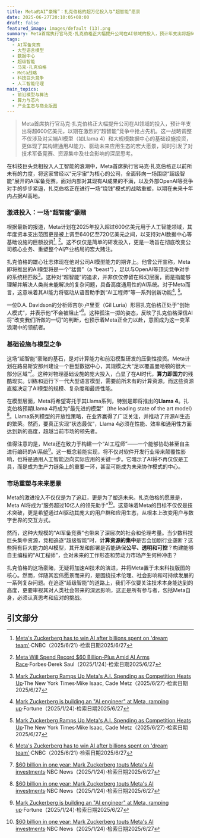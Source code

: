 ```yaml
---
title: Meta的AI“豪赌”：扎克伯格的超万亿投入与“超智能”愿景
date: 2025-06-27T20:10:05+08:00
draft: false
featured_image: images/default (13).png
summary: Meta首席执行官马克·扎克伯格正大幅提升公司在AI领域的投入，预计年支出将超600亿美元，以在激烈的“超智能”竞争中抢占先机。这一战略核心在于对尖端AI模型（如Llama 4）和大规模数据中心的基础设施投资，旨在驱动其未来应用生态，同时引发了对科技巨头资源集中及AI社会影响的深层思考。
tags: 
  - AI军备竞赛
  - 大型语言模型
  - 数据中心
  - 超级智能
  - 马克·扎克伯格
  - Meta战略
  - 科技巨头竞争
  - 人工智能伦理
main_topics: 
  - 前沿模型与算法
  - 算力与芯片
  - 产业生态与商业版图
---
```


> Meta首席执行官马克·扎克伯格正大幅提升公司在AI领域的投入，预计年支出将超600亿美元，以期在激烈的“超智能”竞争中抢占先机。这一战略调整不仅涉及对尖端AI模型（如Llama 4）和大规模数据中心的基础设施投资，更体现了其构建通用AI能力、驱动未来应用生态的宏大愿景，同时引发了对技术军备竞赛、资源集中及社会影响的深层思考。

在科技巨头竞相投入人工智能的浪潮中，Meta首席执行官马克·扎克伯格正以前所未有的力度，将这家曾经以“元宇宙”为核心的公司，全面转向一场围绕“超级智能”展开的AI军备竞赛。面对内部对其现有AI成果的不满，以及外部OpenAI等竞争对手的步步紧逼，扎克伯格正在进行一场“烧钱”模式的战略重塑，以期在未来十年内占据AI高地。

### 激进投入：一场“超智能”豪赌

根据最新的报道，Meta计划在2025年投入超过600亿美元用于人工智能领域，其年度资本支出范围更是被上调至640亿至720亿美元之间，以支持对AI数据中心等基础设施的巨额投资[^4], [^2]。这不仅仅是简单的研发投入，更是一场旨在彻底改变公司核心业务、重塑整个AI产业格局的宏大赌注。

扎克伯格的雄心壮志体现在他对公司AI模型能力的期许上。他曾公开宣称，Meta即将推出的AI模型将是一个“猛兽”（a “beast”），足以与OpenAI等顶尖竞争对手的系统相匹敌[^1]。这种对“超智能”的追求，并非仅仅停留在科幻层面，而是指能够理解并解决人类尚未能解决的复杂问题，具备高度通用性的AI系统。对于Meta而言，这意味着其AI能力将驱动从语音助手到“AI工程师”等一系列创新功能[^3], [^1]。

一位D.A. Davidson的分析师吉尔·卢里亚（Gil Luria）形容扎克伯格正处于“创始人模式”，并表示他“不会被阻止”[^4]。这种孤注一掷的姿态，反映了扎克伯格深信AI将“改变我们所做的一切”的判断，也预示着Meta正全力以赴，意图成为这一变革浪潮中的领航者。

### 基础设施与模型之争

这场“超智能”豪赌的基石，是对计算能力和前沿模型研发的压倒性投资。Meta计划在路易斯安那州建设一个巨型数据中心，其规模之大“足以覆盖曼哈顿的很大一部分区域”[^5]。这种对物理基础设施的庞大投入，凸显了在AI时代，**算力即国力**的残酷现实。训练和运行下一代大型语言模型，需要前所未有的计算资源，而这些资源直接决定了AI模型的规模、复杂度和最终性能。

在模型层面，Meta将希望寄托于其Llama系列，特别是即将推出的**Llama 4**。扎克伯格预期Llama 4将成为“最先进的模型”（the leading state of the art model）[^5]。Llama系列模型的开放性策略，在业界赢得了广泛关注，并推动了开源AI生态的繁荣。然而，要真正实现“状态最优”，Llama 4必须在性能、效率和通用性方面达到新的高度，超越当前市场的领先者。

值得注意的是，Meta还在致力于构建一个“AI工程师”——一个能够协助甚至自主进行编码的AI系统[^3]。这一概念若能实现，将不仅对软件开发行业带来颠覆性影响，也将是通用人工智能迈向实际应用的关键一步。它暗示了AI将不再仅仅是工具，而是成为生产力链条上的重要一环，甚至可能成为未来协作模式的中心。

### 市场重塑与未来愿景

Meta的激进投入不仅仅是为了追赶，更是为了塑造未来。扎克伯格的愿景是，Meta AI将成为“服务超过10亿人的领先助手”[^5]。这意味着Meta的目标不仅仅是技术突破，更是希望通过AI驱动其庞大的用户群和应用生态，从根本上改变用户与数字世界的交互方式。

然而，这种大规模的“AI军备竞赛”也带来了深层次的社会和伦理考量。当少数科技巨头集中资源，竞相追逐“超级智能”时，**计算资源的集中**是否会加剧行业垄断？这些拥有巨大能力的AI模型，其开发和部署是否能确保**公平、透明和可控**？构建能够自主编程的“AI工程师”，会对未来的工作形态和劳动力市场产生何种冲击？

扎克伯格的这场豪赌，无疑将加速AI技术的演进，并将Meta置于未来科技版图的核心。然而，伴随其宏伟愿景而来的，是围绕技术伦理、社会影响和可持续发展的一系列复杂问题。在追逐“超级智能”的道路上，我们不仅要关注技术本身能达到的高度，更要审视其对人类社会带来的深远影响，这正是所有参与者，包括Meta自身，必须认真思考和应对的挑战。

## 引文部分

[^1]: [Mark Zuckerberg Ramps Up Meta's A.I. Spending as Competition Heats Up](https://www.nytimes.com/2025/06/27/technology/mark-zuckerberg-meta-ai.html)·The New York Times·Mike Isaac, Cade Metz（2025/6/27）·检索日期2025/6/27
[^2]: [Meta Will Spend Record $60 Billion-Plus Amid AI Arms Race](https://www.forbes.com/sites/dereksaul/2025/01/24/meta-will-spend-record-60-billion-on-ai-this-year-zuckerberg-says-after-trump-announces-stargate-deal-with-openai/)·Forbes·Derek Saul（2025/1/24）·检索日期2025/6/27
[^3]: [Mark Zuckerberg is building an "AI engineer" at Meta, ramping up](https://fortune.com/2025/01/24/mark-zuckerberg-ai-engineer-capex-spend/)·Fortune（2025/1/24）·检索日期2025/6/27
[^4]: [Meta's Zuckerberg has to win AI after billions spent on 'dream team'](https://www.cnbc.com/2025/06/21/metas-zuckerberg-has-to-win-ai-after-billions-spent-on-dream-team.html)·CNBC（2025/6/21）·检索日期2025/6/27
[^5]: [$60 billion in one year: Mark Zuckerberg touts Meta's AI investments](https://www.nbcnews.com/tech/tech-news/60-billion-one-year-zuckerberg-touts-metas-ai-investments-rcna189131)·NBC News（2025/1/24）·检索日期2025/6/27
